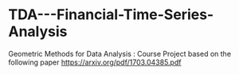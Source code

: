 # TDA---Financial-Time-Series-Analysis

Geometric Methods for Data Analysis : Course Project based on the following paper https://arxiv.org/pdf/1703.04385.pdf 
